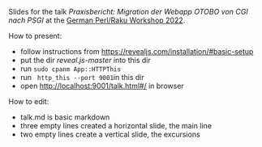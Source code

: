 Slides for the talk _Praxisbericht: Migration der Webapp OTOBO von CGI nach PSGI_  at the [German Perl/Raku Workshop 2022](https://act.yapc.eu/gpw2022/#workshop).

How to present:
- follow instructions from <https://revealjs.com/installation/#basic-setup>
- put the dir _reveal.js-master_ into this dir
- run `sudo cpanm App::HTTPThis`
- run ` http_this --port 9001`in this dir
- open <http://localhost:9001/talk.html#/> in browser

How to edit:

- talk.md is basic markdown
- three empty lines created a horizontal slide, the main line
- two empty lines create a vertical slide, the excursions
